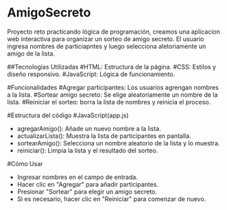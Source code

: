 # AmigoSecreto
Proyecto reto practicando lógica de programación, creamos una aplicacion web interactiva para organizar un sorteo de amigo secreto. El usuario ingresa nombres de particiapntes y luego selecciona aletoriamente un amigo de la lista.

##Tecnologías Utilizadas
#HTML: Estructura de la página.
#CSS: Estilos y diseño responsivo.
#JavaScript: Lógica de funcionamiento.

#Funcionalidades
#Agregar participantes: Los usuarios agrengan nombres a la lista.
#Sortear amigo secreto: Se elige aleatoriamente un nombre de la lista.
#Reiniciar el sorteo: borra la lista de nombres y reinicia el proceso.

#Estructura del código
#JavaScript(app.js)
- agregarAmigo(): Añade un nuevo nombre a la lista.
- actualizarLista(): Muestra la lista de participantes en pantalla.
- sortearAmigo(): Selecciona un nombre aleatorio de la lista y lo muestra.
- reiniciar(): Limpia la lista y el resultado del sorteo.

#Cómo Usar
- Ingresar nombres en el campo de entrada.
- Hacer clic en "Agregar" para añadir participantes.
- Presionar "Sortear" para elegir un amigo secreto.
- Si es necesario, hacer clic en "Reiniciar" para comenzar de nuevo.

  
